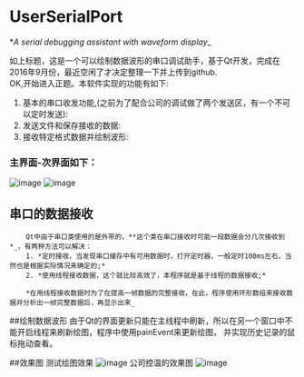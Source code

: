 # UserSerialPort
**A serial debugging assistant with waveform display*_

如上标题，这是一个可以绘制数据波形的串口调试助手，基于Qt开发，完成在2016年9月份，最近空闲了才决定整理一下并上传到github.</br>
OK,开始进入正题。本软件实现的功能有如下:</br>
1. 基本的串口收发功能,(之前为了配合公司的调试做了两个发送区，有一个不可以定时发送):
2. 发送文件和保存接收的数据:
3. 接收特定格式数据并绘制波形:

### 主界面-次界面如下：
![image](https://github.com/hummer123/UserSerialPort/raw/master/README-PIC/major.png)
![image](https://github.com/hummer123/UserSerialPort/raw/master/README-PIC/mainor.png)

## 串口的数据接收
		Qt中由于串口类使用的是外带的，**这个类在串口接收时可能一段数据会分几次接收到*_，有两种方法可以解决：
		1. *定时接收，当发现串口缓存中有可用数据时，打开定时器，一般定时100ms左右，当然也是根据实际情况来确定的;*
		2. *使用线程接收数据，这个就比较高效了，本程序就是基于线程的数据接收;*

		*在用线程接收数据时为了在提高一帧数据的完整接收，在此，程序使用环形数组来接收数据并分析出一帧完整数据后，再显示出来_

##绘制数据波形
		由于Qt的界面更新只能在主线程中刷新，所以在另一个窗口中不能开启线程来刷新绘图，程序中使用painEvent来更新绘图，
		并实现历史记录的鼠标拖动查看。

##效果图
		测试绘图效果
![image](https://github.com/hummer123/UserSerialPort/raw/master/README-PIC/major.png)
		公司控温的效果图
![image](https://github.com/hummer123/UserSerialPort/raw/master/README-PIC/major.png)

